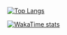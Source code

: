 [![Top Langs](https://github-readme-stats.vercel.app/api/top-langs/?username=rylansedlacek)](https://github.com/anuraghazra/github-readme-stats)

[![WakaTime stats](https://github-readme-stats.vercel.app/api/wakatime?username=rylansedlacek)](https://github.com/anuraghazra/github-readme-stats)
